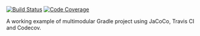 [![Build Status](https://travis-ci.org/mirage-a/jacoco-codecov-gradle-multimodule-example.svg?branch=master)](https://travis-ci.org/mirage-a/jacoco-codecov-gradle-multimodule-example)
[![Code Coverage](https://codecov.io/github/mirage-a/jacoco-codecov-gradle-multimodule-example/coverage.svg)](https://codecov.io/gh/mirage-a/jacoco-codecov-gradle-multimodule-example)


A working example of multimodular Gradle project using JaCoCo, Travis CI and Codecov.
